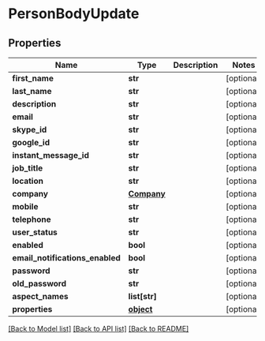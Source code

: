 # PersonBodyUpdate

## Properties
Name | Type | Description | Notes
------------ | ------------- | ------------- | -------------
**first_name** | **str** |  | [optional] 
**last_name** | **str** |  | [optional] 
**description** | **str** |  | [optional] 
**email** | **str** |  | [optional] 
**skype_id** | **str** |  | [optional] 
**google_id** | **str** |  | [optional] 
**instant_message_id** | **str** |  | [optional] 
**job_title** | **str** |  | [optional] 
**location** | **str** |  | [optional] 
**company** | [**Company**](Company.md) |  | [optional] 
**mobile** | **str** |  | [optional] 
**telephone** | **str** |  | [optional] 
**user_status** | **str** |  | [optional] 
**enabled** | **bool** |  | [optional] 
**email_notifications_enabled** | **bool** |  | [optional] 
**password** | **str** |  | [optional] 
**old_password** | **str** |  | [optional] 
**aspect_names** | **list[str]** |  | [optional] 
**properties** | [**object**](.md) |  | [optional] 

[[Back to Model list]](../README.md#documentation-for-models) [[Back to API list]](../README.md#documentation-for-api-endpoints) [[Back to README]](../README.md)


